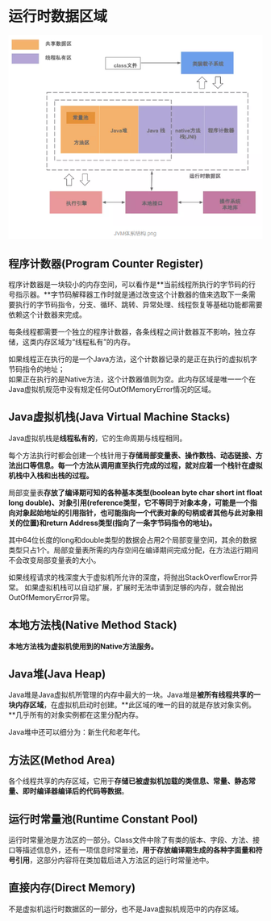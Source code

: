 # 运行时数据区域

![jvm](img/jvm.png)

## 程序计数器(Program Counter Register)

程序计数器是一块较小的内存空间，可以看作是**当前线程所执行的字节码的行号指示器。**字节码解释器工作时就是通过改变这个计数器的值来选取下一条需要执行的字节码指令，分支、循环、跳转、异常处理、线程恢复等基础功能都需要依赖这个计数器来完成。

每条线程都需要一个独立的程序计数器，各条线程之间计数器互不影响，独立存储，这类内存区域为“线程私有”的内存。

如果线程正在执行的是一个Java方法，这个计数器记录的是正在执行的虚拟机字节码指令的地址；  
如果正在执行的是Native方法，这个计数器值则为空。此内存区域是唯一一个在Java虚拟机规范中没有规定任何OutOfMemoryError情况的区域。

## Java虚拟机栈(Java Virtual Machine Stacks)

Java虚拟机栈是**线程私有的**，它的生命周期与线程相同。

每个方法执行时都会创建一个栈针用于**存储局部变量表、操作数栈、动态链接、方法出口等信息。每一个方法从调用直至执行完成的过程，就对应着一个栈针在虚拟机栈中入栈和出栈的过程。**

局部变量表**存放了编译期可知的各种基本类型(boolean byte char short int float long double)、对象引用(reference类型，它不等同于对象本身，可能是一个指向对象起始地址的引用指针，也可能指向一个代表对象的句柄或者其他与此对象相关的位置)和return Address类型(指向了一条字节码指令的地址)。**

其中64位长度的long和double类型的数据会占用2个局部变量空间，其余的数据类型只占1个。局部变量表所需的内存空间在编译期间完成分配，在方法运行期间不会改变局部变量表的大小。

如果线程请求的栈深度大于虚拟机所允许的深度，将抛出StackOverflowError异常。
如果虚拟机栈可以自动扩展，扩展时无法申请到足够的内存，就会抛出OutOfMemoryError异常。

## 本地方法栈(Native Method Stack)

**本地方法栈为虚拟机使用到的Native方法服务。**

## Java堆(Java Heap)

Java堆是Java虚拟机所管理的内存中最大的一块。Java堆是**被所有线程共享的一块内存区域**，在虚拟机启动时创建。**此区域的唯一的目的就是存放对象实例。**几乎所有的对象实例都在这里分配内存。

Java堆中还可以细分为：新生代和老年代。

## 方法区(Method Area)

各个线程共享的内存区域，它用于**存储已被虚拟机加载的类信息、常量、静态常量、即时编译器编译后的代码等数据**。

## 运行时常量池(Runtime Constant Pool)

运行时常量池是方法区的一部分。Class文件中除了有类的版本、字段、方法、接口等描述信息外，还有一项信息时常量池，**用于存放编译期生成的各种字面量和符号引用**，这部分内容将在类加载后进入方法区的运行时常量池中。

## 直接内存(Direct Memory)

不是虚拟机运行时数据区的一部分，也不是Java虚拟机规范中的内存区域。

